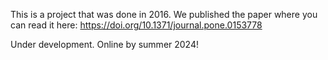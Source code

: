 This is a project that was done in 2016. We published the paper where you can read it here: https://doi.org/10.1371/journal.pone.0153778

Under development. Online by summer 2024!

